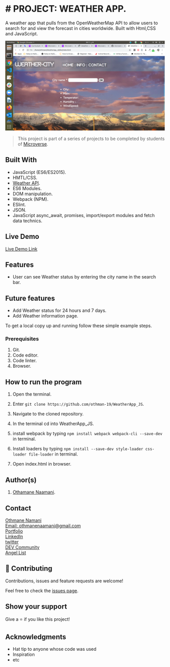 # # PROJECT: WEATHER APP.
A weather app that pulls from the OpenWeatherMap API to allow users to search for and view the forecast in cities worldwide. Built with Html,CSS and JavaScript.

![screenshot](./app_screenshot.png)

> This project is part of a series of projects to be completed by students of [Microverse](https://www.microverse.org/ "The Global School for Remote Software Developers!").

## Built With

- JavaScript (ES6/ES2015).
- HMTL/CSS.
- [Weather API](https://openweathermap.org/api).
- ES6 Modules.
- DOM manipulation.
- Webpack (NPM).
- ESlint.
- JSON.
- JavaScript async_await, promises, import/export modules and fetch data technics.

## Live Demo

[Live Demo Link](https://othman-19.github.io/WeatherApp_JS/)

## Features

- User can see Weather status by entering the city name in the search bar.

## Future features
- Add Weather status for 24 hours and 7 days.
- Add Weather information page.

To get a local copy up and running follow these simple example steps.

### Prerequisites
  1. Git.
  2. Code editor.
  3. Code linter.
  5. Browser. 

## How to run the program
1. Open the terminal.

2. Enter `git clone https://github.com/othman-19/WeatherApp_JS`.

3. Navigate to the cloned repository.

4. In the terminal cd into WeatherApp_JS.

5. install webpack by typing `npm install webpack webpack-cli --save-dev` in terminal.

5. Install loaders by typing `npm install --save-dev style-loader css-loader file-loader` in terminal.

6. Open index.html in browser.

## Author(s)
1. [Othamane Naamani](https://github.com/othman-19/).

## Contact

[Othmane Namani](https://github.com/othman-19/)  
[Email: othmanenaamani@gmail.com](mailto:othmanenaamani@gmail.com)  
[Portfolio](https://othman-19.github.io/my_portfolio/)  
[LinkedIn](https://www.linkedin.com/in/othman-namani/)  
[twitter](https://twitter.com/ONaamani)  
[DEV Community](https://dev.to/othman)  
[Angel List](https://angel.co/othmane-namani)  

## 🤝 Contributing

Contributions, issues and feature requests are welcome!

Feel free to check the [issues page](issues/).

## Show your support

Give a ⭐️ if you like this project!

## Acknowledgments

- Hat tip to anyone whose code was used
- Inspiration
- etc

